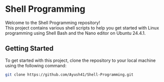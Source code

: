 # Shell Programming

Welcome to the Shell Programming repository! <br>
This project contains various shell scripts to help you get started with Linux programming using Shell Bash and the Nano editor on Ubuntu 24.4.1.

## Getting Started

To get started with this project, clone the repository to your local machine using the following command:

```bash
git clone https://github.com/Ayush41/Shell-Programming.git
